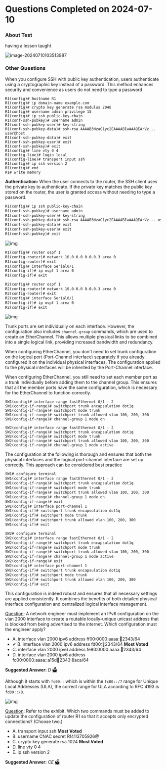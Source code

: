 # Questions Completed on 2024-07-10

### About Test

having a lesson taught

![image-20240710103513987](https://han.blob.core.windows.net/typora/image-20240710103513987.png)

### Other Questions

When you configure SSH with public key authentication, users authenticate using a cryptographic key instead of a password. This method enhances security and convenience as users do not need to type a password

```
R1(config)# hostname R1
R1(config)# ip domain-name example.com
R1(config)# crypto key generate rsa modulus 2048
R1(config)# username admin privilege 15
R1(config)# ip ssh public-key-chain
R1(conf-ssh-pubkey)# username admin
R1(conf-ssh-pubkey-user)# key-string
R1(conf-ssh-pubkey-data)# ssh-rsa AAAAB3NzaC1yc2EAAAABIwAAAQEArVz... user@host
R1(conf-ssh-pubkey-data)# exit
R1(conf-ssh-pubkey-user)# exit
R1(conf-ssh-pubkey)# exit
R1(config)# line vty 0 4
R1(config-line)# login local
R1(config-line)# transport input ssh
R1(config)# ip ssh version 2
R1(config)# end
R1# write memory
```

**Authentication:** When the user connects to the router, the SSH client uses the private key to authenticate. If the private key matches the public key stored on the router, the user is granted access without needing to type a password.

```txt
R1(config)# ip ssh public-key-chain
R1(conf-ssh-pubkey)# username admin
R1(conf-ssh-pubkey-user)# key-string
R1(conf-ssh-pubkey-data)# ssh-rsa AAAAB3NzaC1yc2EAAAABIwAAAQEArVz... user@host
R1(conf-ssh-pubkey-data)# exit
R1(conf-ssh-pubkey-user)# exit
R1(conf-ssh-pubkey)# exit
```

![img](https://www.examtopics.com/assets/media/exam-media/04300/0035700001.png)

```txt
R1(config)# router ospf 1
R1(config-router)# network 10.0.0.0 0.0.0.3 area 0
R1(config-router)# exit
R1(config)# interface Serial0/1
R1(config-if)# ip ospf 1 area 0
R1(config-if)# exit
```

```txt
R2(config)# router ospf 1
R2(config-router)# network 10.0.0.0 0.0.0.3 area 0
R2(config-router)# exit
R2(config)# interface Serial0/1
R2(config-if)# ip ospf 1 area 0
R2(config-if)# exit
```

![img](https://www.examtopics.com/assets/media/exam-media/04300/0021700001.jpg)

Trunk ports are set individually on each interface. However, the configuration also includes `channel-group` commands, which are used to create an EtherChannel. This allows multiple physical links to be combined into a single logical link, providing increased bandwidth and redundancy.

When configuring EtherChannel, you don't need to set trunk configuration on the logical port (Port-Channel interface) separately if you already configured it on the individual physical interfaces. The configuration applied to the physical interfaces will be inherited by the Port-Channel interface.

When configuring EtherChannel, you still need to set each member port as a trunk individually before adding them to the channel group. This ensures that all the member ports have the same configuration, which is necessary for the EtherChannel to function correctly.

```plaintext
SW1(config)# interface range fastEthernet 0/1 - 2
SW1(config-if-range)# switchport trunk encapsulation dot1q
SW1(config-if-range)# switchport mode trunk
SW1(config-if-range)# switchport trunk allowed vlan 100, 200, 300
SW1(config-if-range)# channel-group 1 mode on
```

```plaintext
SW2(config)# interface range fastEthernet 0/1 - 2
SW2(config-if-range)# switchport trunk encapsulation dot1q
SW2(config-if-range)# switchport mode trunk
SW2(config-if-range)# switchport trunk allowed vlan 100, 200, 300
SW2(config-if-range)# channel-group 1 mode active
```

The configuration at the following is thorough and ensures that both the physical interfaces and the logical port-channel interface are set up correctly. This approach can be considered best practice

```txt
SW1# configure terminal
SW1(config)# interface range fastEthernet 0/1 - 2
SW1(config-if-range)# switchport trunk encapsulation dot1q
SW1(config-if-range)# switchport mode trunk
SW1(config-if-range)# switchport trunk allowed vlan 100, 200, 300
SW1(config-if-range)# channel-group 1 mode on
SW1(config-if-range)# exit
SW1(config)# interface port-channel 1
SW1(config-if)# switchport trunk encapsulation dot1q
SW1(config-if)# switchport mode trunk
SW1(config-if)# switchport trunk allowed vlan 100, 200, 300
SW1(config-if)# exit
```

```txt
SW2# configure terminal
SW2(config)# interface range fastEthernet 0/1 - 2
SW2(config-if-range)# switchport trunk encapsulation dot1q
SW2(config-if-range)# switchport mode trunk
SW2(config-if-range)# switchport trunk allowed vlan 100, 200, 300
SW2(config-if-range)# channel-group 1 mode active
SW2(config-if-range)# exit
SW2(config)# interface port-channel 1
SW2(config-if)# switchport trunk encapsulation dot1q
SW2(config-if)# switchport mode trunk
SW2(config-if)# switchport trunk allowed vlan 100, 200, 300
SW2(config-if)# exit
```

This configuration is indeed robust and ensures that all necessary settings are applied consistently. It combines the benefits of both detailed physical interface configuration and centralized logical interface management.

[Question](https://www.examtopics.com/discussions/cisco/view/80815-exam-200-301-topic-1-question-115-discussion/#): A network engineer must implement an IPv6 configuration on the vlan 2000 interface to create a routable locally-unique unicast address that is blocked from being advertised to the internet. Which configuration must the engineer apply?

- A. interface vlan 2000 ipv6 address ff00:0000:aaaa::1234:2343/64
- ✔ B. interface vlan 2000 ipv6 address fd00::1234:2343/64 **Most Voted**
- C. interface vlan 2000 ipv6 address fe80:0000:aaaa::1234:2343/64
- D. interface vlan 2000 ipv6 address fc00:0000:aaaa::a15d:1234:2343:8aca/64

**Suggested Answer:** _D_ [🗳️](https://www.examtopics.com/discussions/cisco/view/80815-exam-200-301-topic-1-question-115-discussion/#)

Although it starts with `fc00::` which is within the `fc00::/7` range for Unique Local Addresses (ULA), the correct range for ULA according to RFC 4193 is `fd00::/8`.

![img](https://www.examtopics.com/assets/media/exam-media/04300/0046100001.png)

[Question](https://www.examtopics.com/discussions/cisco/view/77915-exam-200-301-topic-1-question-566-discussion/#): Refer to the exhibit. Which two commands must be added to update the configuration of router R1 so that it accepts only encrypted connections? (Choose two.)

- A. transport input ssh **Most Voted**
- B. username CNAC secret R!41!3705926@
- C. crypto key generate rsa 1024 **Most Voted**
- D. line vty 0 4
- E. ip ssh version 2

**Suggested Answer:** _CE_ [🗳️](https://www.examtopics.com/discussions/cisco/view/77915-exam-200-301-topic-1-question-566-discussion/#)
